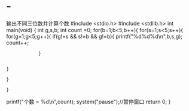 # -
输出不同三位数并计算个数
#include <stdio.h>
#include <stdlib.h>
int main(void)
{
int g,s,b;
int count =0;
	for(b=1;b<5;b++){
		for(s=1;s<5;s++){
			for(g=1;g<5;g++){
				if(g!=s && s!=b && g!=b){
					printf("%d%d%d\n",b,s,g);
					count++;
				
				}
			

	}

	}

	}

printf("个数 = %d\n",count);
system("pause");//暂停窗口
return 0;
}

